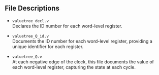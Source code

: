 ## File Descriptions 

- `valuetree_decl.v`  
  Declares the ID number for each word-level register.

- `valuetree_Q_id.v`  
  Documents the ID number for each word-level register, providing a unique identifier for each register.

- `valuetree_Q.v`  
  At each negative edge of the clock, this file documents the value of each word-level register, capturing the state at each cycle.
